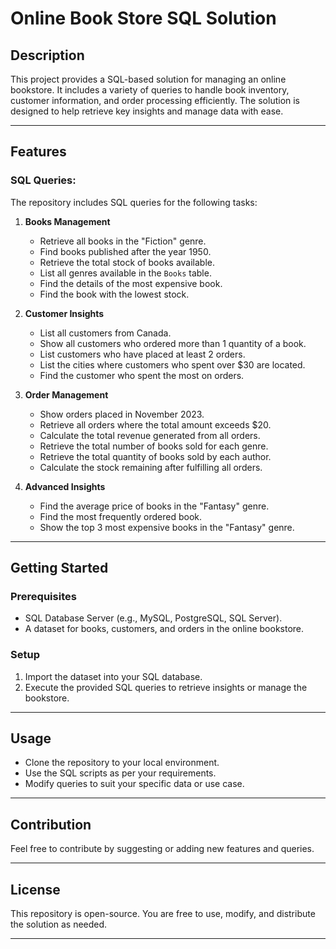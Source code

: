 
# Online Book Store SQL Solution  

## Description  
This project provides a SQL-based solution for managing an online bookstore. It includes a variety of queries to handle book inventory, customer information, and order processing efficiently. The solution is designed to help retrieve key insights and manage data with ease.  

---

## Features  

### SQL Queries:  
The repository includes SQL queries for the following tasks:  

1. **Books Management**  
   - Retrieve all books in the "Fiction" genre.  
   - Find books published after the year 1950.  
   - Retrieve the total stock of books available.  
   - List all genres available in the `Books` table.  
   - Find the details of the most expensive book.  
   - Find the book with the lowest stock.  

2. **Customer Insights**  
   - List all customers from Canada.  
   - Show all customers who ordered more than 1 quantity of a book.  
   - List customers who have placed at least 2 orders.  
   - List the cities where customers who spent over $30 are located.  
   - Find the customer who spent the most on orders.  

3. **Order Management**  
   - Show orders placed in November 2023.  
   - Retrieve all orders where the total amount exceeds $20.  
   - Calculate the total revenue generated from all orders.  
   - Retrieve the total number of books sold for each genre.  
   - Retrieve the total quantity of books sold by each author.  
   - Calculate the stock remaining after fulfilling all orders.  

4. **Advanced Insights**  
   - Find the average price of books in the "Fantasy" genre.  
   - Find the most frequently ordered book.  
   - Show the top 3 most expensive books in the "Fantasy" genre.  

---

## Getting Started  

### Prerequisites  
- SQL Database Server (e.g., MySQL, PostgreSQL, SQL Server).  
- A dataset for books, customers, and orders in the online bookstore.  

### Setup  
1. Import the dataset into your SQL database.  
2. Execute the provided SQL queries to retrieve insights or manage the bookstore.  

---

## Usage  
- Clone the repository to your local environment.  
- Use the SQL scripts as per your requirements.  
- Modify queries to suit your specific data or use case.  

---

## Contribution  
Feel free to contribute by suggesting or adding new features and queries.  

---

## License  
This repository is open-source. You are free to use, modify, and distribute the solution as needed.  

---  
